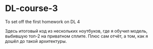 # DL-course-3
To set off the first homework on DL 4

Здесь итоговый код из нескольких ноутбуков, где я обучил модель, выбившую топ-2 на приватном сплите.
Плюс сам отчёт, а том, как я дошёл до такой архитектуры.
